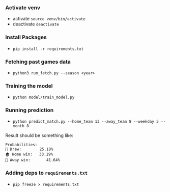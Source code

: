 ### Activate venv

- activate `source venv/bin/activate`
- deactivate `deactivate`

### Install Packages

- `pip install -r requirements.txt`

### Fetching past games data

- `python3 run_fetch.py --season <year>`

### Training the model

- `python model/train_model.py`

### Running prediction

- `python predict_match.py --home_team 13 --away_team 8 --weekday 5 --month 8`

Result should be something like:
```
Probabilities:
🤝 Draw:        25.18%
🏠 Home win:   33.19%
🚗 Away win:       41.64%
```

### Adding deps to `requirements.txt`

- `pip freeze > requirements.txt`
